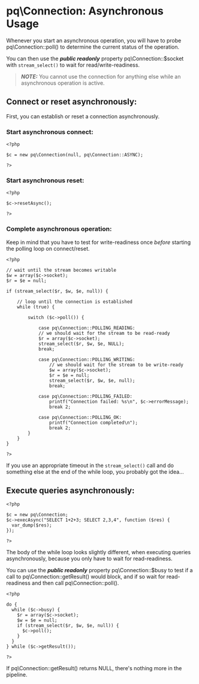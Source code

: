 # pq\Connection: Asynchronous Usage

Whenever you start an asynchronous operation, you will have to probe pq\Connection::poll() to determine the current status of the operation.

You can then use the ***public readonly*** property pq\Connection::$socket with ```stream_select()``` to wait for read/write-readiness.

> ***NOTE:***
You cannot use the connection for anything else while an asynchronous operation is active.

## Connect or reset asynchronously:

First, you can establish or reset a connection asynchronously.

### Start asynchronous connect:

	<?php
	
	$c = new pq\Connection(null, pq\Connection::ASYNC);
	
	?>

### Start asynchronous reset:

	<?php

	$c->resetAsync();

	?>

### Complete asynchronous operation:

Keep in mind that you have to test for write-readiness once *before* starting the polling loop on connect/reset.

	<?php
	
	// wait until the stream becomes writable
	$w = array($c->socket);
	$r = $e = null;
	
	if (stream_select($r, $w, $e, null)) {
	
	    // loop until the connection is established
	    while (true) {
	  
	        switch ($c->poll()) {
		
	            case pq\Connection::POLLING_READING:
		        // we should wait for the stream to be read-ready
		        $r = array($c->socket);
		        stream_select($r, $w, $e, NULL);
		        break;

	            case pq\Connection::POLLING_WRITING:
	                // we should wait for the stream to be write-ready
	                $w = array($c->socket);
	                $r = $e = null;
	                stream_select($r, $w, $e, null);
	                break;

	            case pq\Connection::POLLING_FAILED:
	                printf("Connection failed: %s\n", $c->errorMessage);
	                break 2;

	            case pq\Connection::POLLING_OK:
	                printf("Connection completed\n");
	                break 2;
	        }
	    }	
	}
	
	?>


If you use an appropriate timeout in the ```stream_select()``` call and do something else at the end of the while loop, you probably got the idea...

## Execute queries asynchronously:

	<?php

	$c = new pq\Connection;
	$c->execAsync("SELECT 1+2+3; SELECT 2,3,4", function ($res) {
	  var_dump($res);
	});

	?>

The body of the while loop looks slightly different, when executing queries asynchronously, because you only have to wait for read-readiness.

You can use the ***public readonly*** property pq\Connection::$busy to test if a call to pq\Connection::getResult() would block, and if so wait for read-readiness and then call pq\Connection::poll().

	<?php

	do {
	  while ($c->busy) {
		$r = array($c->socket);
		$w = $e = null;
		if (stream_select($r, $w, $e, null)) {
		  $c->poll();
		}
	  }
	} while ($c->getResult());

	?>

If pq\Connection::getResult() returns NULL, there's nothing more in the pipeline.
